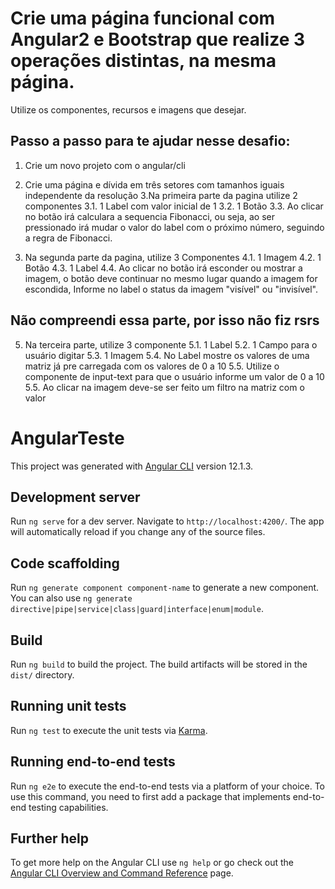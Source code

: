 # Crie uma página funcional com Angular2 e Bootstrap que realize 3 operações distintas, na mesma página.
Utilize os componentes, recursos e imagens que desejar.

## Passo a passo para te ajudar nesse desafio:

1. Crie um novo projeto com o angular/cli
2. Crie uma página e dívida em três setores com tamanhos iguais independente da resolução
3.Na primeira parte da pagina utilize 2 componentes
3.1. 1 Label com valor inicial de 1
3.2. 1 Botão
3.3. Ao clicar no botão irá calculara a sequencia Fibonacci, ou seja, ao ser pressionado irá mudar o valor do label com o próximo número, seguindo a regra de Fibonacci.

4. Na segunda parte da pagina, utilize 3 Componentes
4.1. 1 Imagem
4.2. 1 Botão
4.3. 1 Label
4.4. Ao clicar no botão irá esconder ou mostrar a imagem, o botão deve continuar no mesmo lugar quando a imagem for escondida, Informe no label o status da imagem "visível" ou "invisível".

## Não compreendi essa parte, por isso não fiz rsrs

5. Na terceira parte, utilize 3 componente 
5.1. 1 Label
5.2. 1 Campo para o usuário digitar
5.3. 1 Imagem
5.4. No Label mostre os valores de uma matriz já pre carregada com os valores de 0 a 10
5.5. Utilize o componente de input-text para que o usuário informe um valor de 0 a 10
5.5. Ao clicar na imagem deve-se ser feito um filtro na matriz com o valor





# AngularTeste

This project was generated with [Angular CLI](https://github.com/angular/angular-cli) version 12.1.3.

## Development server

Run `ng serve` for a dev server. Navigate to `http://localhost:4200/`. The app will automatically reload if you change any of the source files.

## Code scaffolding

Run `ng generate component component-name` to generate a new component. You can also use `ng generate directive|pipe|service|class|guard|interface|enum|module`.

## Build

Run `ng build` to build the project. The build artifacts will be stored in the `dist/` directory.

## Running unit tests

Run `ng test` to execute the unit tests via [Karma](https://karma-runner.github.io).

## Running end-to-end tests

Run `ng e2e` to execute the end-to-end tests via a platform of your choice. To use this command, you need to first add a package that implements end-to-end testing capabilities.

## Further help

To get more help on the Angular CLI use `ng help` or go check out the [Angular CLI Overview and Command Reference](https://angular.io/cli) page.

